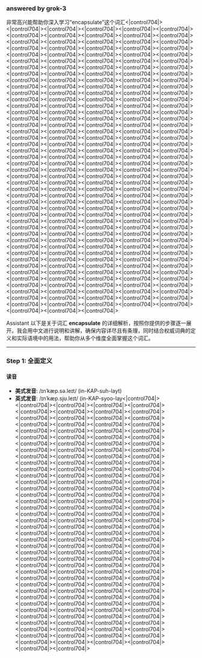 ### answered by grok-3
非常高兴能帮助你深入学习“encapsulate”这个词汇<|control704|><|control704|><|control704|><|control704|><|control704|><|control704|><|control704|><|control704|><|control704|><|control704|><|control704|><|control704|><|control704|><|control704|><|control704|><|control704|><|control704|><|control704|><|control704|><|control704|><|control704|><|control704|><|control704|><|control704|><|control704|><|control704|><|control704|><|control704|><|control704|><|control704|><|control704|><|control704|><|control704|><|control704|><|control704|><|control704|><|control704|><|control704|><|control704|><|control704|><|control704|><|control704|><|control704|><|control704|><|control704|><|control704|><|control704|><|control704|><|control704|><|control704|><|control704|><|control704|><|control704|><|control704|><|control704|><|control704|><|control704|><|control704|><|control704|><|control704|><|control704|><|control704|><|control704|><|control704|><|control704|><|control704|><|control704|><|control704|><|control704|><|control704|><|control704|><|control704|><|control704|><|control704|><|control704|><|control704|><|control704|><|control704|><|control704|><|control704|><|control704|><|control704|><|control704|><|control704|><|control704|><|control704|><|control704|><|control704|><|control704|><|control704|><|control704|><|control704|><|control704|><|control704|><|control704|><|control704|><|control704|><|control704|><|control704|><|control704|><|control704|><|control704|><|control704|><|control704|><|control704|><|control704|><|control704|><|control704|><|control704|><|control704|><|control704|><|control704|><|control704|><|control704|><|control704|><|control704|><|control704|><|control704|><|control704|><|control704|><|control704|><|control704|><|control704|><|control704|><|control704|><|control704|><|control704|><|control704|><|control704|><|control704|><|control704|><|control704|><|control704|><|control704|><|control704|><|control704|><|control704|><|control704|><|control704|><|control704|><|control704|><|control704|><|control704|><|control704|><|control704|><|control704|><|control704|><|control704|><|control704|><|control704|><|control704|><|control704|><|control704|><|control704|><|control704|><|control704|><|control704|><|control704|><|control704|><|control704|><|control704|><|control704|><|control704|><|control704|><|control704|><|control704|><|control704|><|control704|><|control704|><|control704|><|control704|><|control704|><|control704|><|control704|><|control704|><|control704|><|control704|><|control704|><|control704|><|control704|><|control704|><|control704|><|control704|><|control704|><|control704|><|control704|><|control704|><|control704|><|control704|><|control704|><|control704|><|control704|><|control704|><|control704|><|control704|><|control704|><|control704|><|control704|><|control704|><|control704|><|control704|><|control704|><|control704|><|control704|><|control704|><|control704|><|control704|><|control704|><|control704|><|control704|><|control704|><|control704|><|control704|><|control704|><|control704|><|control704|><|control704|><|control704|><|control704|><|control704|><|control704|><|control704|><|control704|><|control704|>

Assistant 以下是关于词汇 **encapsulate** 的详细解析，按照你提供的步骤逐一展开。我会用中文进行说明和讲解，确保内容详尽且有条理，同时结合权威词典的定义和实际语境中的用法，帮助你从多个维度全面掌握这个词汇。

---

### Step 1: 全面定义

#### 读音
- **美式发音**: /ɪnˈkæp.sə.leɪt/ (in-KAP-suh-layt)
- **英式发音**: /ɪnˈkæp.sjʊ.leɪt/ (in-KAP-syoo-lay<|control704|><|control704|><|control704|><|control704|><|control704|><|control704|><|control704|><|control704|><|control704|><|control704|><|control704|><|control704|><|control704|><|control704|><|control704|><|control704|><|control704|><|control704|><|control704|><|control704|><|control704|><|control704|><|control704|><|control704|><|control704|><|control704|><|control704|><|control704|><|control704|><|control704|><|control704|><|control704|><|control704|><|control704|><|control704|><|control704|><|control704|><|control704|><|control704|><|control704|><|control704|><|control704|><|control704|><|control704|><|control704|><|control704|><|control704|><|control704|><|control704|><|control704|><|control704|><|control704|><|control704|><|control704|><|control704|><|control704|><|control704|><|control704|><|control704|><|control704|><|control704|><|control704|><|control704|><|control704|><|control704|><|control704|><|control704|><|control704|><|control704|><|control704|><|control704|><|control704|><|control704|><|control704|><|control704|><|control704|><|control704|><|control704|><|control704|><|control704|><|control704|><|control704|><|control704|><|control704|><|control704|><|control704|><|control704|><|control704|><|control704|><|control704|><|control704|><|control704|><|control704|><|control704|><|control704|><|control704|><|control704|><|control704|><|control704|><|control704|><|control704|><|control704|><|control704|><|control704|><|control704|><|control704|><|control704|><|control704|><|control704|><|control704|><|control704|><|control704|><|control704|><|control704|><|control704|><|control704|><|control704|><|control704|><|control704|><|control704|><|control704|><|control704|><|control704|><|control704|><|control704|><|control704|><|control704|><|control704|><|control704|><|control704|><|control704|><|control704|><|control704|><|control704|><|control704|><|control704|><|control704|><|control704|><|control704|><|control704|><|control704|><|control704|><|control704|><|control704|><|control704|><|control704|><|control704|><|control704|><|control704|><|control704|><|control704|><|control704|><|control704|><|control704|><|control704|>